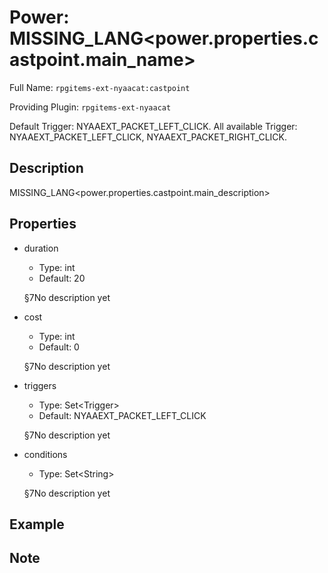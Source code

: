 # Power: MISSING_LANG<power.properties.castpoint.main_name>

<!-- This file is generated ingame by `/rpgitem gen-wiki`. -->
<!-- Please only edit between "beginCustomXXXX" and "endCustomXXXX".  -->
<!-- If you want to edit description of this power or property, -->
<!-- please edit corresponding section in "resources/lang/en_US.yml" -->

Full Name: `rpgitems-ext-nyaacat:castpoint`

Providing Plugin: `rpgitems-ext-nyaacat`

Default Trigger: NYAAEXT_PACKET_LEFT_CLICK.
All available Trigger: NYAAEXT_PACKET_LEFT_CLICK, NYAAEXT_PACKET_RIGHT_CLICK.

<!-- beginCustomHeader -->
<!-- endCustomHeader -->

## Description

MISSING_LANG<power.properties.castpoint.main_description>
<!-- beginCustomDescription -->
<!-- endCustomDescription -->

## Properties

* duration

  * Type: int
  * Default: 20

  §7No description yet

* cost

  * Type: int
  * Default: 0

  §7No description yet

* triggers

  * Type: Set&lt;Trigger&gt;
  * Default: NYAAEXT_PACKET_LEFT_CLICK

  §7No description yet

* conditions

  * Type: Set&lt;String&gt;

  §7No description yet

<!-- beginCustomProperties -->
<!-- endCustomProperties -->

## Example

<!-- beginCustomExample -->
<!-- endCustomExample -->

## Note

<!-- beginCustomNote -->
<!-- endCustomNote -->